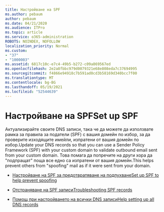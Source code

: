 ```yaml
---
title: Настройване на SPF
ms.author: pebaum
author: pebaum
ms.date: 04/21/2020
ms.audience: ITPro
ms.topic: article
ms.service: o365-administration
ROBOTS: NOINDEX, NOFOLLOW
localization_priority: Normal
ms.custom:
- "37"
- "1000003"
ms.assetid: 6817c10c-e7c4-49b5-b272-c09a869567ed
ms.openlocfilehash: 2e2a8fbbc979d0079321e68e808eda7c37694995
ms.sourcegitcommit: f4866e94918c7b591ad0cd3b58169d340bcc7f00
ms.translationtype: MT
ms.contentlocale: bg-BG
ms.lasthandoff: 05/19/2021
ms.locfileid: "52544639"
---
```

# <a name="set-up-spf"></a><span data-ttu-id="e2ea4-102">Настройване на SPF</span><span class="sxs-lookup"><span data-stu-id="e2ea4-102">Set up SPF</span></span>

<span data-ttu-id="e2ea4-103">Актуализирайте своите DNS записи, така че да можете да използвате рамка за правила за податели (SPF) с вашия домейн по избор, за да проверите изходящите имейли, изпратени от вашия домейн по избор.</span><span class="sxs-lookup"><span data-stu-id="e2ea4-103">Update your DNS records so that you can use a Sender Policy Framework (SPF) with your custom domain to validate outbound email sent from your custom domain.</span></span> <span data-ttu-id="e2ea4-104">Това помага да попречите на други хора да "подпращат" поща все едно са изпратени от вашия домейн.</span><span class="sxs-lookup"><span data-stu-id="e2ea4-104">This helps prevent others from "spoofing" mail as if it were sent from your domain.</span></span>
  
- [<span data-ttu-id="e2ea4-105">Настройване на SPF за предотвратяване на подпухване</span><span class="sxs-lookup"><span data-stu-id="e2ea4-105">Set up SPF to help prevent spoofing</span></span>](/microsoft-365/security/office-365-security/set-up-spf-in-office-365-to-help-prevent-spoofing)

- [<span data-ttu-id="e2ea4-106">Отстраняване на SPF записи</span><span class="sxs-lookup"><span data-stu-id="e2ea4-106">Troubleshooting SPF records</span></span>](/microsoft-365/security/office-365-security/how-office-365-uses-spf-to-prevent-spoofing#SPFTroubleshoot)

- [<span data-ttu-id="e2ea4-107">Помощ при настройването на всички DNS записи</span><span class="sxs-lookup"><span data-stu-id="e2ea4-107">Help setting up all DNS records</span></span>](/microsoft-365/admin/get-help-with-domains/create-dns-records-at-any-dns-hosting-provider)
